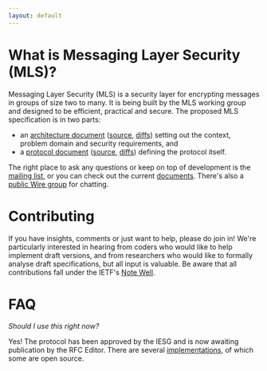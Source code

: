 ```yaml
---
layout: default
---
```


# What is Messaging Layer Security (MLS)?

Messaging Layer Security (MLS) is a security layer for encrypting messages in groups of size two to
many. It is being built by the MLS working group and designed to be efficient,
practical and secure. The proposed MLS specification is in two parts:

  - an [architecture document](https://messaginglayersecurity.rocks/mls-architecture/draft-ietf-mls-architecture.html) ([source](https://github.com/mlswg/mls-architecture/blob/master/draft-ietf-mls-architecture.md), [diffs](https://messaginglayersecurity.rocks/mls-architecture/))
    setting out the context, problem domain and security requirements, and
  - a [protocol document](https://messaginglayersecurity.rocks/mls-protocol/draft-ietf-mls-protocol.html) ([source](https://github.com/mlswg/mls-protocol/blob/master/draft-ietf-mls-protocol.md), [diffs](https://messaginglayersecurity.rocks/mls-protocol/)) defining the
    protocol itself.

The right place to ask any questions or keep on top of development is
the [mailing list](https://mailarchive.ietf.org/arch/browse/mls/), or
you can check out the current
[documents](https://datatracker.ietf.org/wg/mls/documents/). There's
also a [public Wire
group](https://app.wire.com/join/?key=qmrRRfaklMRm8UsYSqpA&code=KD8O6_Pvkli3pmzXbWtr)
for chatting.

# Contributing

If you have insights, comments or just want to help, please do join in!  We're
particularly interested in hearing from coders who would like to help implement
draft versions, and from researchers who would like to formally analyse draft
specifications, but all input is valuable. Be aware that all contributions fall
under the IETF's [Note Well](https://www.ietf.org/about/note-well/).

# FAQ

_Should I use this right now?_

Yes! The protocol has been approved by the IESG and is now awaiting publication by the
RFC Editor. There are several 
[implementations](https://github.com/mlswg/mls-implementations), of which some are
open source.

